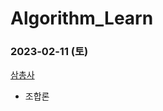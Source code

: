 # Algorithm_Learn
### 2023-02-11 (토)
[삼총사](https://school.programmers.co.kr/learn/courses/30/lessons/131705)
- 조합론
